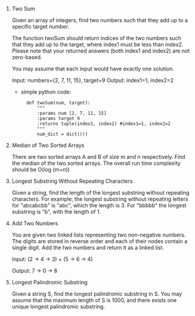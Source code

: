 1. Two Sum

    Given an array of integers, find two numbers such that they add up to a specific target number.

    The function twoSum should return indices of the two numbers such that they add up to the target, where index1 must be less than index2. Please note that your returned answers (both index1 and index2) are not zero-based.

    You may assume that each input would have exactly one solution.

    Input: numbers={2, 7, 11, 15}, target=9
    Output: index1=1, index2=2
    
    * simple python code:
    
            def twoSum(num, target):
                """
                :params num [2, 7, 11, 15]
                :params target 9
                :returns tuple(index1, index2) #index1=1, index2=2
                """
                num_dict = dict(())
                
                
            
        

2. Median of Two Sorted Arrays

    There are two sorted arrays A and B of size m and n respectively. Find the median of the two sorted arrays. The overall run time complexity should be O(log (m+n))
    
    
3. Longest Substring Without Repeating Characters

    Given a string, find the length of the longest substring without repeating characters. For example, the longest substring without repeating letters for "abcabcbb" is "abc", which the length is 3. For "bbbbb" the longest substring is "b", with the length of 1.
    
4. Add Two Numbers

    You are given two linked lists representing two non-negative numbers. The digits are stored in reverse order and each of their nodes contain a single digit. Add the two numbers and return it as a linked list.

    Input: (2 -> 4 -> 3) + (5 -> 6 -> 4)
    
    Output: 7 -> 0 -> 8
    
5. Longest Palindromic Substring

    Given a string S, find the longest palindromic substring in S. You may assume that the maximum length of S is 1000, and there exists one unique longest palindromic substring.
    


